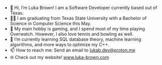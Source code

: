 - 👋 Hi, I’m Luka Brown! I am a Software Developer currently based out of Texas.
- 👨‍🎓 I am graduating from Texas State University with a Bachelor of Science in Computer Science this May.
- 👀 My main hobby is gaming, and I spend most of my time playing Overwatch. However, I also love tennis and bowling as well.
- 🌱 I’m currently learning SQL database theory, machine learning algorithms, and more ways to optimize my C++.
- 📫 How to reach me: Send an email to lukab.dev@proton.me
- 🌐 Check out my website! www.luka-brown.com
<!---
lukabrown/lukabrown is a ✨ special ✨ repository because its `README.md` (this file) appears on your GitHub profile.
You can click the Preview link to take a look at your changes.
--->
